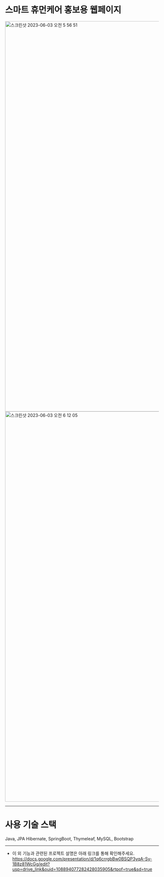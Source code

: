 # 스마트 휴먼케어 홍보용 웹페이지

<img width="1280" alt="스크린샷 2023-06-03 오전 5 56 51" src="https://github.com/sksskdf/SmartHumanCare-toyproject/assets/78300703/f64a2ce0-915d-43e3-90b9-8aabe9a3bf77">
<img width="1280" alt="스크린샷 2023-06-03 오전 6 12 05" src="https://github.com/sksskdf/SmartHumanCare-toyproject/assets/78300703/5244dead-089f-42ac-a36b-9c345f4e6a33">

------

# 사용 기술 스택
Java, JPA Hibernate, SpringBoot, Thymeleaf, MySQL, Bootstrap

------

* 이 외 기능과 관련된 프로젝트 설명은 아래 링크를 통해 확인해주세요.
https://docs.google.com/presentation/d/1q6crrgbBw0BSQP3yqA-Sy-1B8z81WcGg/edit?usp=drive_link&ouid=108894077282428035905&rtpof=true&sd=true

